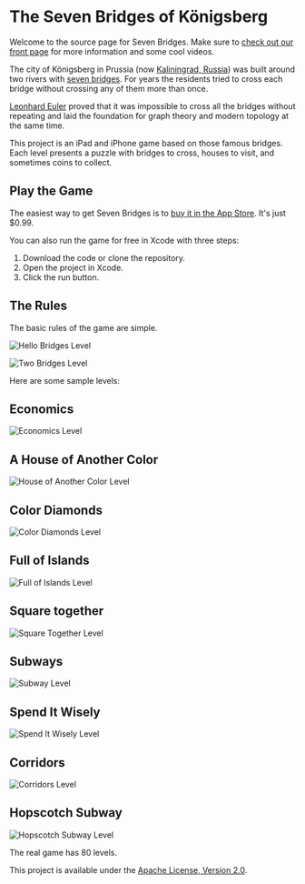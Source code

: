 The Seven Bridges of Königsberg
==================================================

Welcome to the source page for Seven Bridges.  Make sure to [check out our front page](http://zgrossbart.github.com/bridges/) for more information and some cool videos.

The city of Königsberg in Prussia (now [Kaliningrad, Russia](https://maps.google.com/maps?q=Kaliningrad,+Russia&hl=en&ie=UTF8&ll=54.704615,20.515723&spn=0.01246,0.033023&sll=42.036922,-71.683501&sspn=4.140734,3.416748&hnear=Kaliningrad,+%D1%82.%D0%BF.%D0%B3.+%D0%9A%D0%B0%D0%BB%D0%B8%D0%BD%D0%B8%D0%BD%D0%B3%D1%80%D0%B0%D0%B4,+Kaliningrad+Oblast,+Russia&t=m&z=16)) was built around two rivers with [seven bridges](http://en.wikipedia.org/wiki/Seven_Bridges_of_K%C3%B6nigsberg). For years the residents tried to cross each bridge without crossing any of them more than once.

[Leonhard Euler](http://en.wikipedia.org/wiki/Euler) proved that it was impossible to cross all the bridges without repeating and laid the foundation for graph theory and modern topology at the same time.

This project is an iPad and iPhone game based on those famous bridges.  Each level presents a puzzle with bridges to cross, houses to visit, and sometimes coins to collect.  

Play the Game
--------------------------------------

The easiest way to get Seven Bridges is to [buy it in the App Store](https://itunes.apple.com/us/app/seven-bridges/id586598714?ls=1&mt=8).  It's just $0.99.

You can also run the game for free in Xcode with three steps:

1. Download the code or clone the repository.
1. Open the project in Xcode.
1. Click the run button.


The Rules
--------------------------------------

The basic rules of the game are simple.  

![Hello Bridges Level](/zgrossbart/bridges/raw/master/screenshots/hellobridges.png)

![Two Bridges Level](/zgrossbart/bridges/raw/master/screenshots/twobridges.png)

Here are some sample levels:

Economics
--------------------------------------

![Economics Level](/zgrossbart/bridges/raw/master/screenshots/economics.png)

A House of Another Color
--------------------------------------

![House of Another Color Level](/zgrossbart/bridges/raw/master/screenshots/different_color.png)

Color Diamonds
--------------------------------------

![Color Diamonds Level](/zgrossbart/bridges/raw/master/screenshots/colored_diamonds.png)

Full of Islands
--------------------------------------

![Full of Islands Level](/zgrossbart/bridges/raw/master/screenshots/fullofislands.png)

Square together
--------------------------------------

![Square Together Level](/zgrossbart/bridges/raw/master/screenshots/squaretogether.png)

Subways
--------------------------------------

![Subway Level](/zgrossbart/bridges/raw/master/screenshots/subway.png)

Spend It Wisely
--------------------------------------

![Spend It Wisely Level](/zgrossbart/bridges/raw/master/screenshots/spenditwisely.png)

Corridors
--------------------------------------

![Corridors Level](/zgrossbart/bridges/raw/master/screenshots/corridors.png)

Hopscotch Subway
--------------------------------------

![Hopscotch Subway Level](/zgrossbart/bridges/raw/master/screenshots/hopscotch_subway.png)

The real game has 80 levels.

This project is available under the [Apache License, Version 2.0](http://www.apache.org/licenses/LICENSE-2.0.html).